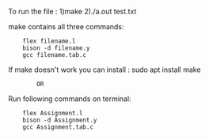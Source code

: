 To run the file :
1)make
2)./a.out test.txt
 
 make contains all three commands:
 
        flex filename.l
        bison -d filename.y
        gcc filename.tab.c
 
If make doesn't work you can install :
        sudo apt install make
    
            OR 
   
Run following commands on terminal:
       
        flex Assignment.l
        bison -d Assignment.y
        gcc Assignment.tab.c
